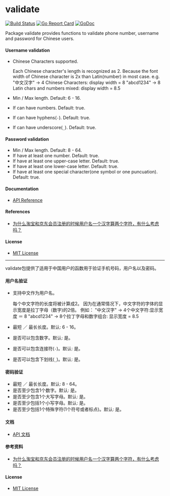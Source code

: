 # validate

[![Build Status](https://travis-ci.org/northbright/validate.svg?branch=master)](https://travis-ci.org/northbright/validate)
[![Go Report Card](https://goreportcard.com/badge/github.com/northbright/validate)](https://goreportcard.com/report/github.com/northbright/validate)
[![GoDoc](https://godoc.org/github.com/northbright/validate?status.svg)](https://godoc.org/github.com/northbright/validate)

Package validate provides functions to validate phone number, username and password for Chinese users.

#### Username validation
  * Chinese Characters supported.
  
      Each Chinese character's length is recognized as 2.
      Because the font width of Chinese character is 2x than Latin(number) in most case.
      e.g.
      "中文汉字" -> 4 Chinese Characters: display width = 8
      "abcd1234" -> 8 Latin chars and numbers mixed: display width = 8.5      

  * Min / Max length. Default: 6 - 16.
  * If can have numbers. Default: true.
  * If can have hyphens(`-`). Default: true.
  * If can have underscore(`_`). Default: true.

#### Password validation
  * Min / Max length. Default: 8 - 64.
  * If have at least one number. Default: true.
  * If have at least one upper-case letter. Default: true.
  * If have at least one lower-case letter. Default: true.
  * If have at least one special character(one symbol or one puncuation). Default: true.

#### Documentation
* [API Reference](http://godoc.org/github.com/northbright/validate)

#### References
* [为什么淘宝和京东会员注册的时候用户名一个汉字算两个字符，有什么考虑吗？](https://www.zhihu.com/question/22295828/answer/82576462)

#### License
* [MIT License](LICENSE)

-------------------------

validate包提供了适用于中国用户的函数用于验证手机号码，用户名以及密码。

#### 用户名验证
  * 支持中文作为用户名。

      每个中文字符的长度将被计算成2。
      因为在通常情况下，中文字符的字体的显示宽度是拉丁字母（数字)的2倍。
      例如：
      "中文汉字" -> 4个中文字符:显示宽度 ＝ 8
      "abcd1234" -> 8个拉丁字母和数字组合: 显示宽度 = 8.5

  * 最短 ／ 最长长度。默认: 6 - 16。
  * 是否可以包含数字。默认: 是。
  * 是否可以包含连接符(`-`)。默认: 是。
  * 是否可以包含下划线(`_`)。默认: 是。

#### 密码验证
  * 最短 ／ 最长长度。默认: 8 - 64。
  * 是否至少包含1个数字。默认: 是。
  * 是否至少包含1个大写字母。默认: 是。
  * 是否至少包括1个小写字母。默认: 是。
  * 是否至少包括1个特殊字符(1个符号或者标点)。默认: 是。

#### 文档
* [API 文档](http://godoc.org/github.com/northbright/validate)

#### 参考资料
* [为什么淘宝和京东会员注册的时候用户名一个汉字算两个字符，有什么考虑吗？](https://www.zhihu.com/question/22295828/answer/82576462)

#### License
* [MIT License](LICENSE)
